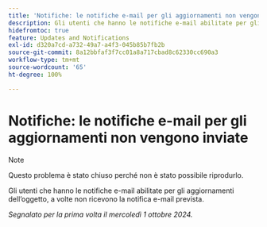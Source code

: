 ```yaml
---
title: 'Notifiche: le notifiche e-mail per gli aggiornamenti non vengono inviate'
description: Gli utenti che hanno le notifiche e-mail abilitate per gli aggiornamenti dell’oggetto, a volte non ricevono la notifica e-mail prevista.
hidefromtoc: true
feature: Updates and Notifications
exl-id: d320a7cd-a732-49a7-a4f3-045b85b7fb2b
source-git-commit: 8a12bbfaf3f7cc01a8a717cbad8c62330cc690a3
workflow-type: tm+mt
source-wordcount: '65'
ht-degree: 100%

---
```


# Notifiche: le notifiche e-mail per gli aggiornamenti non vengono inviate

>[!NOTE]
>
>Questo problema è stato chiuso perché non è stato possibile riprodurlo.

Gli utenti che hanno le notifiche e-mail abilitate per gli aggiornamenti dell’oggetto, a volte non ricevono la notifica e-mail prevista.

_Segnalato per la prima volta il mercoledì 1 ottobre 2024._
